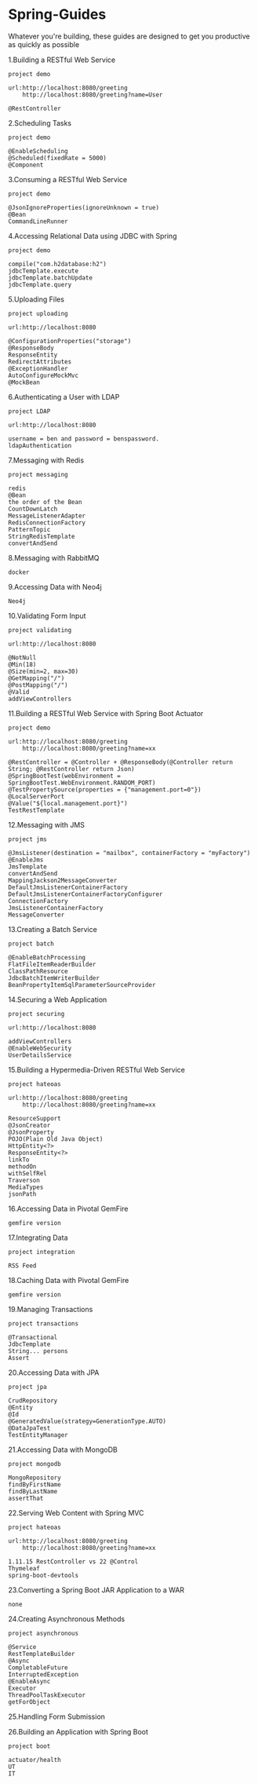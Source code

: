 # Spring-Guides
Whatever you're building, these guides are designed to get you productive as quickly as possible

1.Building a RESTful Web Service

	project demo

	url:http://localhost:8080/greeting
		http://localhost:8080/greeting?name=User

	@RestController


2.Scheduling Tasks 

	project demo

	@EnableScheduling
	@Scheduled(fixedRate = 5000)
	@Component


3.Consuming a RESTful Web Service

	project demo

	@JsonIgnoreProperties(ignoreUnknown = true)
	@Bean
	CommandLineRunner


4.Accessing Relational Data using JDBC with Spring

	project demo
	
	compile("com.h2database:h2")
	jdbcTemplate.execute
	jdbcTemplate.batchUpdate
	jdbcTemplate.query


5.Uploading Files

	project uploading

	url:http://localhost:8080

	@ConfigurationProperties("storage")
	@ResponseBody
	ResponseEntity
	RedirectAttributes
	@ExceptionHandler
	AutoConfigureMockMvc
	@MockBean


6.Authenticating a User with LDAP

	project LDAP

	url:http://localhost:8080

	username = ben and password = benspassword.
	ldapAuthentication


7.Messaging with Redis

	project messaging

	redis
	@Bean
	the order of the Bean	
	CountDownLatch
	MessageListenerAdapter
	RedisConnectionFactory
	PatternTopic
	StringRedisTemplate
	convertAndSend


8.Messaging with RabbitMQ

	docker

	
9.Accessing Data with Neo4j

	Neo4j


10.Validating Form Input

	project validating

	url:http://localhost:8080

    @NotNull
   	@Min(18)
    @Size(min=2, max=30)
	@GetMapping("/")
	@PostMapping("/")
	@Valid
	addViewControllers


11.Building a RESTful Web Service with Spring Boot Actuator 

	project demo
	
	url:http://localhost:8080/greeting
		http://localhost:8080/greeting?name=xx

	@RestController = @Controller + @ResponseBody(@Controller return String; @RestController return Json)
	@SpringBootTest(webEnvironment = SpringBootTest.WebEnvironment.RANDOM_PORT)
	@TestPropertySource(properties = {"management.port=0"})
    @LocalServerPort
    @Value("${local.management.port}")
	TestRestTemplate
	


12.Messaging with JMS

	project jms

	@JmsListener(destination = "mailbox", containerFactory = "myFactory")
	@EnableJms
	JmsTemplate
	convertAndSend
	MappingJackson2MessageConverter
	DefaultJmsListenerContainerFactory
	DefaultJmsListenerContainerFactoryConfigurer
	ConnectionFactory
	JmsListenerContainerFactory
	MessageConverter


13.Creating a Batch Service

	project batch

	@EnableBatchProcessing
	FlatFileItemReaderBuilder
	ClassPathResource
	JdbcBatchItemWriterBuilder
	BeanPropertyItemSqlParameterSourceProvider


14.Securing a Web Application

	project securing

	url:http://localhost:8080

	addViewControllers
	@EnableWebSecurity
	UserDetailsService


15.Building a Hypermedia-Driven RESTful Web Service

	project hateoas
	
	url:http://localhost:8080/greeting
		http://localhost:8080/greeting?name=xx

	ResourceSupport
	@JsonCreator
	@JsonProperty
	POJO(Plain Old Java Object)
	HttpEntity<?>
	ResponseEntity<?>
	linkTo
	methodOn
	withSelfRel
	Traverson
	MediaTypes
	jsonPath


16.Accessing Data in Pivotal GemFire

	gemfire version


17.Integrating Data

	project integration

	RSS Feed


18.Caching Data with Pivotal GemFire

	gemfire version


19.Managing Transactions

	project transactions

	@Transactional
	JdbcTemplate 
	String... persons
	Assert

	
20.Accessing Data with JPA

	project jpa

	CrudRepository
	@Entity
	@Id
	@GeneratedValue(strategy=GenerationType.AUTO)
	@DataJpaTest
	TestEntityManager


21.Accessing Data with MongoDB
	
	project mongodb

	MongoRepository
	findByFirstName
	findByLastName
	assertThat


22.Serving Web Content with Spring MVC

	project hateoas
	
	url:http://localhost:8080/greeting
		http://localhost:8080/greeting?name=xx

	1.11.15 RestController vs 22 @Control
	Thymeleaf
	spring-boot-devtools


23.Converting a Spring Boot JAR Application to a WAR

	none


24.Creating Asynchronous Methods

	project asynchronous

	@Service
	RestTemplateBuilder
	@Async
	CompletableFuture
	InterruptedException
	@EnableAsync
	Executor
	ThreadPoolTaskExecutor
	getForObject


25.Handling Form Submission


26.Building an Application with Spring Boot

	project boot

 	actuator/health
 	UT
 	IT